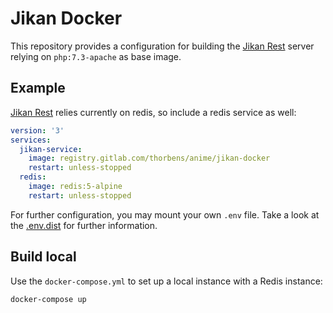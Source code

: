 # Jikan Docker

This repository provides a configuration for building the
[Jikan Rest](https://github.com/jikan-me/jikan-rest) server relying on
`php:7.3-apache` as base image.

## Example

[Jikan Rest](https://github.com/jikan-me/jikan-rest) relies currently on redis,
so include a redis service as well:

```yaml
version: '3'
services:
  jikan-service:
    image: registry.gitlab.com/thorbens/anime/jikan-docker
    restart: unless-stopped
  redis:
    image: redis:5-alpine
    restart: unless-stopped
```

For further configuration, you may mount your own `.env` file.
Take a look at the [.env.dist](https://github.com/jikan-me/jikan-rest/blob/master/.env.dist) for further information. 

## Build local

Use the `docker-compose.yml` to set up a local instance with a Redis instance:

```shell script
docker-compose up
```


